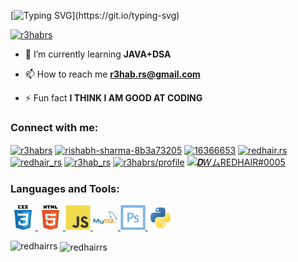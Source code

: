 [![Typing SVG](https://readme-typing-svg.herokuapp.com?color=67F7F5&center=true&vCenter=true&lines=Hi+%F0%9F%91%8B%2C+I'm+RED+HAIR;I+AM+IN+LOVE+WITH+CODING......)](https://git.io/typing-svg)

<p align="left"> <a href="https://twitter.com/r3habrs" target="blank"><img src="https://img.shields.io/twitter/follow/r3habrs?logo=twitter&style=for-the-badge" alt="r3habrs" /></a> </p>

- 🌱 I’m currently learning **JAVA+DSA**

- 📫 How to reach me **r3hab.rs@gmail.com**

- ⚡ Fun fact **I THINK I AM GOOD AT CODING**

<h3 align="left">Connect with me:</h3>
<p align="left">
<a href="https://twitter.com/r3habrs" target="blank"><img align="center" src="https://raw.githubusercontent.com/rahuldkjain/github-profile-readme-generator/master/src/images/icons/Social/twitter.svg" alt="r3habrs" height="30" width="40" /></a>
<a href="https://linkedin.com/in/rishabh-sharma-8b3a73205" target="blank"><img align="center" src="https://raw.githubusercontent.com/rahuldkjain/github-profile-readme-generator/master/src/images/icons/Social/linked-in-alt.svg" alt="rishabh-sharma-8b3a73205" height="30" width="40" /></a>
<a href="https://stackoverflow.com/users/16366653" target="blank"><img align="center" src="https://raw.githubusercontent.com/rahuldkjain/github-profile-readme-generator/master/src/images/icons/Social/stack-overflow.svg" alt="16366653" height="30" width="40" /></a>
<a href="https://instagram.com/redhair.rs" target="blank"><img align="center" src="https://raw.githubusercontent.com/rahuldkjain/github-profile-readme-generator/master/src/images/icons/Social/instagram.svg" alt="redhair.rs" height="30" width="40" /></a>
<a href="https://www.codechef.com/users/redhair_rs" target="blank"><img align="center" src="https://cdn.jsdelivr.net/npm/simple-icons@3.1.0/icons/codechef.svg" alt="redhair_rs" height="30" width="40" /></a>
<a href="https://www.hackerrank.com/r3hab_rs" target="blank"><img align="center" src="https://raw.githubusercontent.com/rahuldkjain/github-profile-readme-generator/master/src/images/icons/Social/hackerrank.svg" alt="r3hab_rs" height="30" width="40" /></a>
<a href="https://auth.geeksforgeeks.org/user/r3habrs/profile" target="blank"><img align="center" src="https://raw.githubusercontent.com/rahuldkjain/github-profile-readme-generator/master/src/images/icons/Social/geeks-for-geeks.svg" alt="r3habrs/profile" height="30" width="40" /></a>
<a href="https://discord.gg/𝑫𝑊ムREDHAIR#0005" target="blank"><img align="center" src="https://raw.githubusercontent.com/rahuldkjain/github-profile-readme-generator/master/src/images/icons/Social/discord.svg" alt="𝑫𝑊ムREDHAIR#0005" height="30" width="40" /></a>
</p>

<h3 align="left">Languages and Tools:</h3>
<p align="left"> <a href="https://www.w3schools.com/css/" target="_blank"> <img src="https://raw.githubusercontent.com/devicons/devicon/master/icons/css3/css3-original-wordmark.svg" alt="css3" width="40" height="40"/> </a> <a href="https://www.w3.org/html/" target="_blank"> <img src="https://raw.githubusercontent.com/devicons/devicon/master/icons/html5/html5-original-wordmark.svg" alt="html5" width="40" height="40"/> </a> <a href="https://developer.mozilla.org/en-US/docs/Web/JavaScript" target="_blank"> <img src="https://raw.githubusercontent.com/devicons/devicon/master/icons/javascript/javascript-original.svg" alt="javascript" width="40" height="40"/> </a> <a href="https://www.mysql.com/" target="_blank"> <img src="https://raw.githubusercontent.com/devicons/devicon/master/icons/mysql/mysql-original-wordmark.svg" alt="mysql" width="40" height="40"/> </a> <a href="https://www.photoshop.com/en" target="_blank"> <img src="https://raw.githubusercontent.com/devicons/devicon/master/icons/photoshop/photoshop-line.svg" alt="photoshop" width="40" height="40"/> </a> <a href="https://www.python.org" target="_blank"> <img src="https://raw.githubusercontent.com/devicons/devicon/master/icons/python/python-original.svg" alt="python" width="40" height="40"/> </a> </p>

<p><img align="left" src="https://github-readme-stats.vercel.app/api/top-langs?username=redhairrs&show_icons=true&locale=en&layout=compact" alt="redhairrs" /></p>

<p>&nbsp;<img align="center" src="https://github-readme-stats.vercel.app/api?username=redhairrs&show_icons=true&locale=en" alt="redhairrs" /></p>
